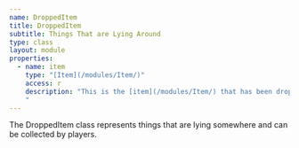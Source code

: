```yaml
---
name: DroppedItem
title: DroppedItem
subtitle: Things That are Lying Around
type: class
layout: module
properties:
  - name: item
    type: "[Item](/modules/Item/)"
    access: r
    description: "This is the [item](/modules/Item/) that has been dropped.    
    "
---
```


The <span class="notranslate">DroppedItem</span> class represents things that are lying somewhere and can be collected by players.
